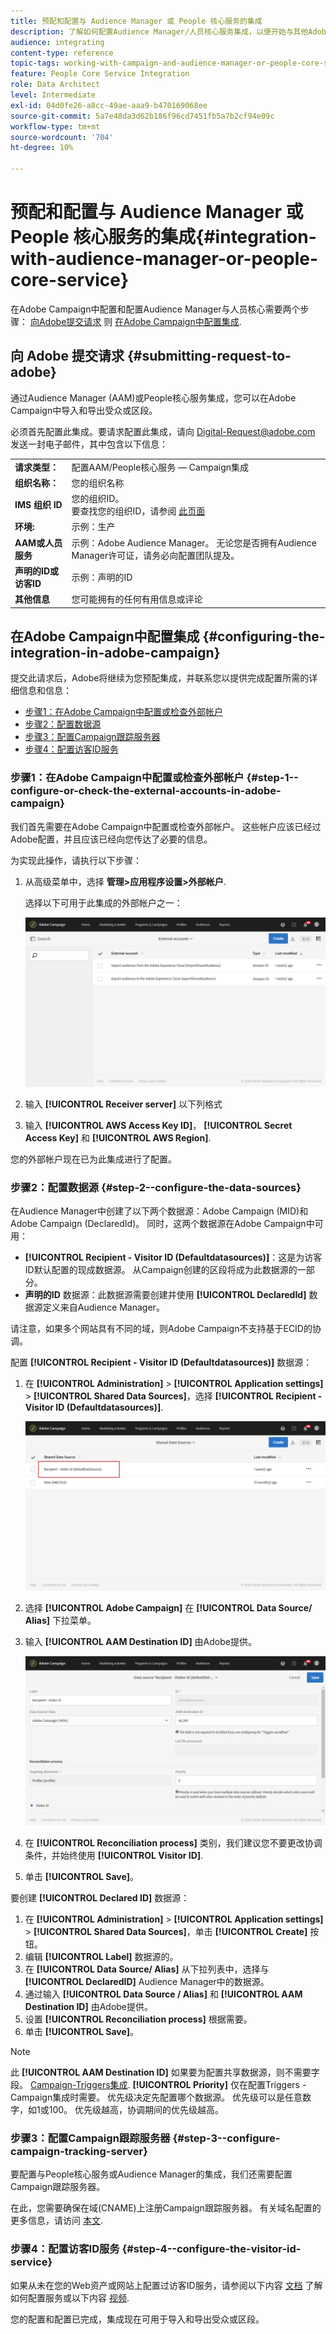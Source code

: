 ```yaml
---
title: 预配和配置与 Audience Manager 或 People 核心服务的集成
description: 了解如何配置Audience Manager/人员核心服务集成，以便开始与其他Adobe Experience Cloud解决方案共享受众或区段。
audience: integrating
content-type: reference
topic-tags: working-with-campaign-and-audience-manager-or-people-core-service
feature: People Core Service Integration
role: Data Architect
level: Intermediate
exl-id: 04d0fe26-a8cc-49ae-aaa9-b470169068ee
source-git-commit: 5a7e48da3d62b186f96cd7451fb5a7b2cf94e09c
workflow-type: tm+mt
source-wordcount: '704'
ht-degree: 10%

---
```


# 预配和配置与 Audience Manager 或 People 核心服务的集成{#integration-with-audience-manager-or-people-core-service}

在Adobe Campaign中配置和配置Audience Manager与人员核心需要两个步骤： [向Adobe提交请求](#submitting-request-to-adobe) 则 [在Adobe Campaign中配置集成](#configuring-the-integration-in-adobe-campaign).

## 向 Adobe 提交请求 {#submitting-request-to-adobe}

通过Audience Manager (AAM)或People核心服务集成，您可以在Adobe Campaign中导入和导出受众或区段。

必须首先配置此集成。要请求配置此集成，请向 [Digital-Request@adobe.com](mailto:Digital-Request@adobe.com) 发送一封电子邮件，其中包含以下信息：

<table> 
 <tbody> 
  <tr> 
   <td> <strong>请求类型：</strong><br /> </td> 
   <td> 配置AAM/People核心服务 — Campaign集成 </td> 
  </tr> 
  <tr> 
   <td> <strong>组织名称：</strong><br /> </td> 
   <td> 您的组织名称 </td> 
  </tr> 
  <tr> 
   <td> <strong>IMS 组织 ID</strong><br /> </td> 
   <td> 您的组织ID。 <br> 要查找您的组织ID，请参阅 <a href="https://experienceleague.adobe.com/docs/core-services/interface/administration/organizations.html?lang=zh-Hans">此页面</a></td> 
  </tr> 
  <tr> 
   <td> <strong>环境:</strong><br /> </td> 
   <td> 示例：生产 </td> 
  </tr> 
  <tr> 
   <td> <strong>AAM或人员服务</strong><br /> </td> 
   <td> 示例：Adobe Audience Manager。 无论您是否拥有Audience Manager许可证，请务必向配置团队提及。</td> 
  </tr> 
  <tr> 
   <td> <strong>声明的ID或访客ID</strong><br /> </td> 
   <td> 示例：声明的ID </td> 
  </tr> 
  <tr> 
   <td> <strong>其他信息</strong><br /> </td> 
   <td> 您可能拥有的任何有用信息或评论 </td> 
  </tr> 
 </tbody> 
</table>

## 在Adobe Campaign中配置集成 {#configuring-the-integration-in-adobe-campaign}

提交此请求后，Adobe将继续为您预配集成，并联系您以提供完成配置所需的详细信息和信息：

* [步骤1：在Adobe Campaign中配置或检查外部帐户](#step-1--configure-or-check-the-external-accounts-in-adobe-campaign)
* [步骤2：配置数据源](#step-2--configure-the-data-sources)
* [步骤3：配置Campaign跟踪服务器](#step-3--configure-campaign-tracking-server)
* [步骤4：配置访客ID服务](#step-4--configure-the-visitor-id-service)

### 步骤1：在Adobe Campaign中配置或检查外部帐户 {#step-1--configure-or-check-the-external-accounts-in-adobe-campaign}

我们首先需要在Adobe Campaign中配置或检查外部帐户。 这些帐户应该已经过Adobe配置，并且应该已经向您传达了必要的信息。

为实现此操作，请执行以下步骤：

1. 从高级菜单中，选择 **管理>应用程序设置>外部帐户**.

   选择以下可用于此集成的外部帐户之一：

   ![](assets/integration_aam_1.png)

1. 输入 **[!UICONTROL Receiver server]** 以下列格式
1. 输入 **[!UICONTROL AWS Access Key ID]**， **[!UICONTROL Secret Access Key]** 和 **[!UICONTROL AWS Region]**.

您的外部帐户现在已为此集成进行了配置。

### 步骤2：配置数据源 {#step-2--configure-the-data-sources}

在Audience Manager中创建了以下两个数据源：Adobe Campaign (MID)和Adobe Campaign (DeclaredId)。 同时，这两个数据源在Adobe Campaign中可用：

* **[!UICONTROL Recipient - Visitor ID (Defaultdatasources)]**：这是为访客ID默认配置的现成数据源。 从Campaign创建的区段将成为此数据源的一部分。
* **声明的ID** 数据源：此数据源需要创建并使用 **[!UICONTROL DeclaredId]** 数据源定义来自Audience Manager。

请注意，如果多个网站具有不同的域，则Adobe Campaign不支持基于ECID的协调。

配置 **[!UICONTROL Recipient - Visitor ID (Defaultdatasources)]** 数据源：

1. 在 **[!UICONTROL Administration]** > **[!UICONTROL Application settings]** > **[!UICONTROL Shared Data Sources]**，选择 **[!UICONTROL Recipient - Visitor ID (Defaultdatasources)]**.

   ![](assets/integration_aam_2.png)

1. 选择 **[!UICONTROL Adobe Campaign]** 在 **[!UICONTROL Data Source/ Alias]** 下拉菜单。
1. 输入 **[!UICONTROL AAM Destination ID]** 由Adobe提供。

   ![](assets/integration_aam_3.png)

1. 在 **[!UICONTROL Reconciliation process]** 类别，我们建议您不要更改协调条件，并始终使用 **[!UICONTROL Visitor ID]**.
1. 单击 **[!UICONTROL Save]**。

要创建 **[!UICONTROL Declared ID]** 数据源：

1. 在 **[!UICONTROL Administration]** > **[!UICONTROL Application settings]** > **[!UICONTROL Shared Data Sources]**，单击 **[!UICONTROL Create]** 按钮。
1. 编辑 **[!UICONTROL Label]** 数据源的。
1. 在 **[!UICONTROL Data Source/ Alias]** 从下拉列表中，选择与 **[!UICONTROL DeclaredID]** Audience Manager中的数据源。
1. 通过输入 **[!UICONTROL Data Source / Alias]** 和 **[!UICONTROL AAM Destination ID]** 由Adobe提供。
1. 设置 **[!UICONTROL Reconciliation process]** 根据需要。
1. 单击 **[!UICONTROL Save]**。

>[!NOTE]
>
>此 **[!UICONTROL AAM Destination ID]** 如果要为配置共享数据源，则不需要字段。 [Campaign-Triggers集成](../../integrating/using/configuring-triggers-in-experience-cloud.md). **[!UICONTROL Priority]** 仅在配置Triggers - Campaign集成时需要。 优先级决定先配置哪个数据源。 优先级可以是任意数字，如1或100。 优先级越高，协调期间的优先级越高。

### 步骤3：配置Campaign跟踪服务器 {#step-3--configure-campaign-tracking-server}

要配置与People核心服务或Audience Manager的集成，我们还需要配置Campaign跟踪服务器。

在此，您需要确保在域(CNAME)上注册Campaign跟踪服务器。 有关域名配置的更多信息，请访问 [本文](https://helpx.adobe.com/cn/campaign/kb/domain-name-delegation.html).

### 步骤4：配置访客ID服务 {#step-4--configure-the-visitor-id-service}

如果从未在您的Web资产或网站上配置过访客ID服务，请参阅以下内容 [文档](https://experienceleague.adobe.com/docs/id-service/using/implementation/setup-aam-analytics.html) 了解如何配置服务或以下内容 [视频](https://helpx.adobe.com/cn/marketing-cloud/how-to/email-marketing.html#step-two).

您的配置和配置已完成，集成现在可用于导入和导出受众或区段。

